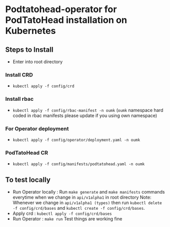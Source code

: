 # Podtatohead-operator for PodTatoHead installation on Kubernetes

## Steps to Install
 - Enter into root directory
### Install CRD
 - `kubectl apply -f config/crd`
### Install rbac
 - `kubectl apply -f config/rbac-manifest -n oumk` (`oumk` namespace hard coded in rbac manifests please update if you using own namespace)
 ### For Operator deployment
 - `kubectl apply -f config/operator/deployment.yaml -n oumk`
### PodTatoHead CR
 - `kubectl apply -f config/manifests/podtatohead.yaml -n oumk`

## To test locally
 - Run Operator locally :
   Run `make generate` and `make manifests` commands everytime when we change in `api/v1alpha1` in root directory
   Note: Whenever we change in `api/v1alpha1 (types)` then run `kubectl delete -f config/crd/bases` and `kubectl create -f config/crd/bases`.
 - Apply crd : `kubectl apply -f config/crd/bases`
 - Run Operator : `make run`
   Test things are working fine
